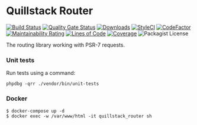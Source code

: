 # Quillstack Router

[![Build Status](https://app.travis-ci.com/quillstack/router.svg?branch=master)](https://app.travis-ci.com/quillstack/router)
[![Quality Gate Status](https://sonarcloud.io/api/project_badges/measure?project=quillstack_router&metric=alert_status)](https://sonarcloud.io/dashboard?id=quillstack_router)
[![Downloads](https://img.shields.io/packagist/dt/quillstack/router.svg)](https://packagist.org/packages/quillstack/router)
[![StyleCI](https://github.styleci.io/repos/291464195/shield?branch=main)](https://github.styleci.io/repos/291464195?branch=main)
[![CodeFactor](https://www.codefactor.io/repository/github/quillstack/router/badge)](https://www.codefactor.io/repository/github/quillstack/router)
[![Maintainability Rating](https://sonarcloud.io/api/project_badges/measure?project=quillstack_router&metric=sqale_rating)](https://sonarcloud.io/dashboard?id=quillstack_router)
[![Lines of Code](https://sonarcloud.io/api/project_badges/measure?project=quillstack_router&metric=ncloc)](https://sonarcloud.io/dashboard?id=quillstack_router)
[![Coverage](https://sonarcloud.io/api/project_badges/measure?project=quillstack_router&metric=coverage)](https://sonarcloud.io/dashboard?id=quillstack_router)
![Packagist License](https://img.shields.io/packagist/l/quillstack/router)

The routing library working with PSR-7 requests.

### Unit tests

Run tests using a command:

```
phpdbg -qrr ./vendor/bin/unit-tests
```

### Docker

```shell
$ docker-compose up -d
$ docker exec -w /var/www/html -it quillstack_router sh
```